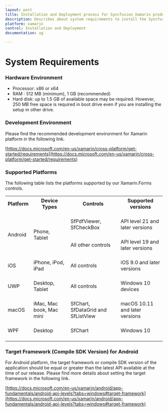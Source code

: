 ```yaml
---
layout: post
title: Installation and Deployment process for Syncfusion Xamarin products
description: Describes about system requirements to install the Syncfusion Xamarin Components and list of supported platforms. 
platform: xamarin
control: Installation and Deployment
documentation: ug

---
```


# System Requirements

### Hardware Environment

* Processor: x86 or x64
* RAM : 512 MB (minimum), 1 GB (recommended)
* Hard disk: up to 1.5 GB of available space may be required. However, 250 MB free space is required in boot drive even if you are installing the setup in other drive.

### Development Environment
Please find the recommended development environment for Xamarin platform in the following link. 

[https://docs.microsoft.com/en-us/xamarin/cross-platform/get-started/requirements](https://docs.microsoft.com/en-us/xamarin/cross-platform/get-started/requirements)

### Supported Platforms

The following table lists the platforms supported by our Xamarin.Forms controls.

<table>
    <tr>
        <th>Platform<br/>
            <br/></th>        
        <th>
          Device Types
            <br/>
            <br/>
        </th>
          <th>
            Controls
            <br/>
            <br/>
        </th>
        <th>
            Supported versions
            <br/>
            <br/>
        </th>
    </tr>
    <tr>
        <td rowspan="2">
            Android
            <br/>
            <br/>
        </td>
        <td rowspan="2">
        Phone, Tablet
        <br/>
        <br/>
        </td>
        <td>
            SfPdfViewer, SfCheckBox
            <br/>
            <br/>
        </td>
         <td>
            API level 21 and later versions
            <br/>
            <br/>
        </td>
    </tr>
     <tr>
        <td>
            All other controls 
            <br/>
            <br/>
        </td>
         <td>
            API level 19 and later versions
            <br/>
            <br/>
        </td>
    </tr>
    <tr>
        <td>
            iOS
            <br/>
            <br/>
        </td>
        <td>
            iPhone, iPod, iPad
            <br/>
            <br/>
        </td>
          <td>
            All controls 
            <br/>
            <br/>
        </td>
        <td>
            iOS 9.0 and later versions
            <br/>
            <br/>
        </td>
    </tr>
    <tr>
        <td>
            UWP
            <br/>
            <br/>
        </td>
        <td>
           Desktop, Tablet
            <br/>
            <br/>
        </td>
          <td>
            All controls 
            <br/>
            <br/>
        </td>
        <td>
            Windows 10 devices
            <br/>
            <br/>
        </td>
    </tr>
<td>
            macOS
            <br/>
            <br/>
        </td>
        <td>
            iMac, Mac book, Mac mini
             <br/>
             <br/>
        </td>
        <td>
            SfChart, SfDataGrid and SfListView
            <br/>
            <br/>
        </td>
         <td>
            macOS 10.11 and later versions
            <br/>
            <br/>
        </td>
    <tr>
        <td>
            WPF
            <br/>
            <br/>
        </td>
        <td>
           Desktop
            <br/>
            <br/>
        </td>
          <td>
            SfChart 
            <br/>
            <br/>
        </td>
        <td>
            Windows 10
            <br/>
            <br/>
        </td>
    </tr>
    
</table>

### Target Framework (Compile SDK Version) for Android

For Android platform, the target framework or compile SDK version of the application should be equal or greater than the latest API available at the time of our release. Please find more details about setting the target framework in the following link.

 [https://docs.microsoft.com/en-us/xamarin/android/app-fundamentals/android-api-levels?tabs=windows#target-framework](https://docs.microsoft.com/en-us/xamarin/android/app-fundamentals/android-api-levels?tabs=windows#target-framework)